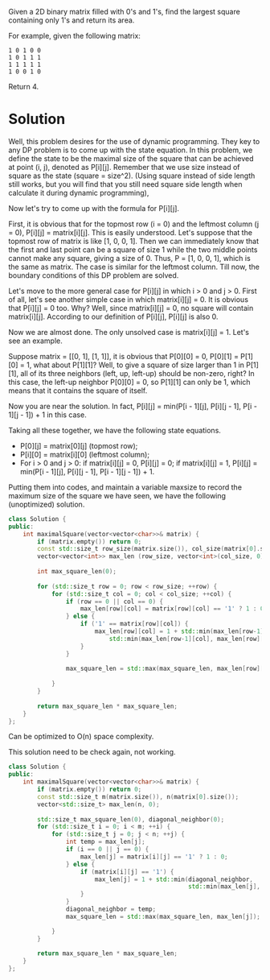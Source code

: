 Given a 2D binary matrix filled with 0's and 1's, find the largest square containing only 1's and return its area.

For example, given the following matrix:
```
1 0 1 0 0
1 0 1 1 1
1 1 1 1 1
1 0 0 1 0
```  
Return 4.


# Solution
Well, this problem desires for the use of dynamic programming. They key to any DP problem is to come up with the state equation. In this problem, we define the state to be the maximal size of the square that can be achieved at point (i, j), denoted as P[i][j]. Remember that we use size instead of square as the state (square = size^2). (Using square instead of side length still works, but you will find that you still need square side length when calculate it during dynamic programming),

Now let's try to come up with the formula for P[i][j].

First, it is obvious that for the topmost row (i = 0) and the leftmost column (j = 0), P[i][j] = matrix[i][j]. This is easily understood. Let's suppose that the topmost row of matrix is like [1, 0, 0, 1]. Then we can immediately know that the first and last point can be a square of size 1 while the two middle points cannot make any square, giving a size of 0. Thus, P = [1, 0, 0, 1], which is the same as matrix. The case is similar for the leftmost column. Till now, the boundary conditions of this DP problem are solved.

Let's move to the more general case for P[i][j] in which i > 0 and j > 0. First of all, let's see another simple case in which matrix[i][j] = 0. It is obvious that P[i][j] = 0 too. Why? Well, since matrix[i][j] = 0, no square will contain matrix[i][j]. According to our definition of P[i][j], P[i][j] is also 0.

Now we are almost done. The only unsolved case is matrix[i][j] = 1. Let's see an example.

Suppose matrix = [[0, 1], [1, 1]], it is obvious that P[0][0] = 0, P[0][1] = P[1][0] = 1, what about P[1][1]? Well, to give a square of size larger than 1 in P[1][1], all of its three neighbors (left, up, left-up) should be non-zero, right? In this case, the left-up neighbor P[0][0] = 0, so P[1][1] can only be 1, which means that it contains the square of itself.

Now you are near the solution. In fact, P[i][j] = min(P[i - 1][j], P[i][j - 1], P[i - 1][j - 1]) + 1 in this case.

Taking all these together, we have the following state equations.

* P[0][j] = matrix[0][j] (topmost row);
* P[i][0] = matrix[i][0] (leftmost column);
* For i > 0 and j > 0: if matrix[i][j] = 0, P[i][j] = 0; if matrix[i][j] = 1, P[i][j] = min(P[i - 1][j], P[i][j - 1], P[i - 1][j - 1]) + 1.
  
Putting them into codes, and maintain a variable maxsize to record the maximum size of the square we have seen, we have the following (unoptimized) solution.
  
```cpp
class Solution {
public:
    int maximalSquare(vector<vector<char>>& matrix) {
        if (matrix.empty()) return 0;
        const std::size_t row_size(matrix.size()), col_size(matrix[0].size());
        vector<vector<int>> max_len (row_size, vector<int>(col_size, 0));
        
        int max_square_len(0);
        
        for (std::size_t row = 0; row < row_size; ++row) {
            for (std::size_t col = 0; col < col_size; ++col) {
                if (row == 0 || col == 0) {
                    max_len[row][col] = matrix[row][col] == '1' ? 1 : 0;
                } else {
                    if ('1' == matrix[row][col]) {
                        max_len[row][col] = 1 + std::min(max_len[row-1][col-1],
                            std::min(max_len[row-1][col], max_len[row][col-1]) );
                    }
                }
                
                max_square_len = std::max(max_square_len, max_len[row][col]);
                
            }
        }
        
        return max_square_len * max_square_len;
    }
};
```

Can be optimized to O(n) space complexity.

This solution need to be check again, not working.

```cpp
class Solution {
public:
    int maximalSquare(vector<vector<char>>& matrix) {
        if (matrix.empty()) return 0;
        const std::size_t m(matrix.size()), n(matrix[0].size());
        vector<std::size_t> max_len(n, 0);
        
        std::size_t max_square_len(0), diagonal_neighbor(0);
        for (std::size_t i = 0; i < m; ++i) {
            for (std::size_t j = 0; j < n; ++j) {
                int temp = max_len[j];
                if (i == 0 || j == 0) {
                    max_len[j] = matrix[i][j] == '1' ? 1 : 0;
                } else {
                    if (matrix[i][j] == '1') {
                        max_len[j] = 1 + std::min(diagonal_neighbor, 
                                                  std::min(max_len[j], max_len[j-1]));
                    }
                }
                diagonal_neighbor = temp;
                max_square_len = std::max(max_square_len, max_len[j]);

            }
        }
        
        return max_square_len * max_square_len;
    }
};
```
